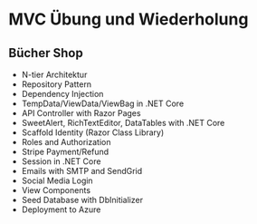 # MVC Übung und Wiederholung

## Bücher Shop

- N-tier Architektur
- Repository Pattern
- Dependency Injection
- TempData/ViewData/ViewBag in .NET Core
- API Controller with Razor Pages
- SweetAlert, RichTextEditor, DataTables with .NET Core
- Scaffold Identity (Razor Class Library)
- Roles and Authorization
- Stripe Payment/Refund
- Session in .NET Core
- Emails with SMTP and SendGrid
- Social Media Login
- View Components
- Seed Database with DbInitializer
- Deployment to Azure